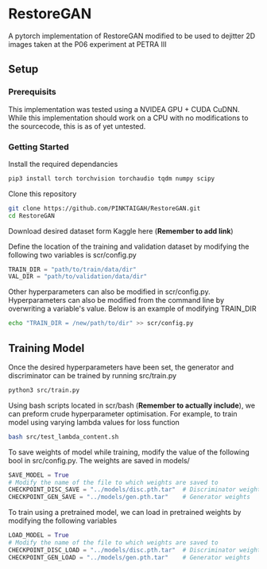 # RestoreGAN
A pytorch implementation of RestoreGAN modified to be used to dejitter 2D images taken at the P06 experiment at PETRA III

## Setup

### Prerequisits

This implementation was tested using a NVIDEA GPU + CUDA CuDNN. While this implementation should work on a CPU with no modifications to the sourcecode, this is as of yet untested.

### Getting Started

Install the required dependancies

~~~ bash
pip3 install torch torchvision torchaudio tqdm numpy scipy 
~~~

Clone this repository

~~~bash
git clone https://github.com/PINKTAIGAH/RestoreGAN.git
cd RestoreGAN
~~~

Download desired dataset form Kaggle here (**Remember to add link**)

Define the location of the training and validation dataset by modifying the following two variables is scr/config.py

~~~python
TRAIN_DIR = "path/to/train/data/dir"
VAL_DIR = "path/to/validation/data/dir"
~~~

Other hyperparameters can also be modified in scr/config.py. Hyperparameters can also be modified from the command line by overwriting a variable's value. Below is an example of modifying TRAIN_DIR

~~~bash
echo "TRAIN_DIR = /new/path/to/dir" >> scr/config.py
~~~

## Training Model

Once the desired hyperparameters have been set, the generator and discriminator can be trained by running src/train.py 

~~~bash
python3 src/train.py
~~~

Using bash scripts located in scr/bash (**Remember to actually include**), we can preform crude hyperparameter optimisation. For example, to train model using varying lambda values for loss function

~~~bash
bash src/test_lambda_content.sh
~~~

To save weights of model while training, modify the value of the following bool in src/config.py. The weights are saved in models/

~~~python
SAVE_MODEL = True
# Modify the name of the file to which weights are saved to
CHECKPOINT_DISC_SAVE = "../models/disc.pth.tar"  # Discriminator weights
CHECKPOINT_GEN_SAVE = "../models/gen.pth.tar"    # Generator weights
~~~

To train using a pretrained model, we can load in pretrained weights by modifying the following variables

~~~python
LOAD_MODEL = True
# Modify the name of the file to which weights are saved to
CHECKPOINT_DISC_LOAD = "../models/disc.pth.tar"  # Discriminator weights
CHECKPOINT_GEN_LOAD = "../models/gen.pth.tar"    # Generator weights
~~~

